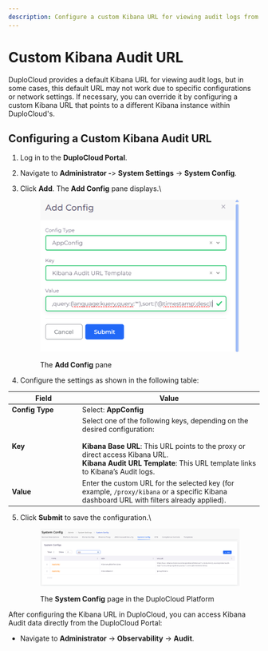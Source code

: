 ```yaml
---
description: Configure a custom Kibana URL for viewing audit logs from DuploCloud
---
```


# Custom Kibana Audit URL

DuploCloud provides a default Kibana URL for viewing audit logs, but in some cases, this default URL may not work due to specific configurations or network settings. If necessary, you can override it by configuring a custom Kibana URL that points to a different Kibana instance within DuploCloud's.

## **Configuring a Custom Kibana Audit URL**

1. Log in to the **DuploCloud Portal**.
2. Navigate to **Administrator -**> **System Settings** -> **System Config**.
3.  Click **Add**. The **Add Config** pane displays.\


    <div align="left"><figure><img src="../../../../.gitbook/assets/Screenshot (358).png" alt=""><figcaption><p>The <strong>Add Config</strong> pane</p></figcaption></figure></div>
4. Configure the settings as shown in the following table:

<table data-header-hidden><thead><tr><th width="127.11114501953125">Field</th><th>Value</th></tr></thead><tbody><tr><td><strong>Config Type</strong></td><td>Select: <strong>AppConfig</strong></td></tr><tr><td><strong>Key</strong></td><td>Select one of the following keys, depending on the desired configuration:<br>    <br><strong>Kibana Base URL</strong>: This URL points to the proxy or direct access Kibana URL. <br><strong>Kibana Audit URL Template</strong>: This URL template links to Kibana’s Audit logs.</td></tr><tr><td><strong>Value</strong></td><td>Enter the custom URL for the selected key (for example, <code>/proxy/kibana</code> or a specific Kibana dashboard URL with filters already applied).</td></tr></tbody></table>

5.  Click **Submit** to save the configuration.\


    <figure><img src="../../../../.gitbook/assets/Screenshot (359).png" alt=""><figcaption><p>The <strong>System Config</strong> page in the DuploCloud Platform</p></figcaption></figure>

After configuring the Kibana URL in DuploCloud, you can access Kibana Audit data directly from the DuploCloud Portal:

* Navigate to **Administrator** -> **Observability** -> **Audit**.

